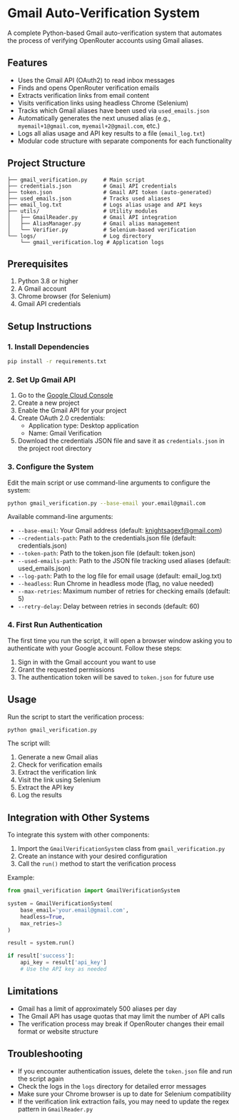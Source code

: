 # Gmail Auto-Verification System

A complete Python-based Gmail auto-verification system that automates the process of verifying OpenRouter accounts using Gmail aliases.

## Features

- Uses the Gmail API (OAuth2) to read inbox messages
- Finds and opens OpenRouter verification emails
- Extracts verification links from email content
- Visits verification links using headless Chrome (Selenium)
- Tracks which Gmail aliases have been used via `used_emails.json`
- Automatically generates the next unused alias (e.g., `myemail+1@gmail.com`, `myemail+2@gmail.com`, etc.)
- Logs all alias usage and API key results to a file (`email_log.txt`)
- Modular code structure with separate components for each functionality

## Project Structure

```
├── gmail_verification.py     # Main script
├── credentials.json          # Gmail API credentials
├── token.json                # Gmail API token (auto-generated)
├── used_emails.json          # Tracks used aliases
├── email_log.txt             # Logs alias usage and API keys
├── utils/                    # Utility modules
│   ├── GmailReader.py        # Gmail API integration
│   ├── AliasManager.py       # Gmail alias management
│   └── Verifier.py           # Selenium-based verification
└── logs/                     # Log directory
    └── gmail_verification.log # Application logs
```

## Prerequisites

1. Python 3.8 or higher
2. A Gmail account
3. Chrome browser (for Selenium)
4. Gmail API credentials

## Setup Instructions

### 1. Install Dependencies

```bash
pip install -r requirements.txt
```

### 2. Set Up Gmail API

1. Go to the [Google Cloud Console](https://console.cloud.google.com/)
2. Create a new project
3. Enable the Gmail API for your project
4. Create OAuth 2.0 credentials:
   - Application type: Desktop application
   - Name: Gmail Verification
5. Download the credentials JSON file and save it as `credentials.json` in the project root directory

### 3. Configure the System

Edit the main script or use command-line arguments to configure the system:

```bash
python gmail_verification.py --base-email your.email@gmail.com
```

Available command-line arguments:

- `--base-email`: Your Gmail address (default: knightsagexf@gmail.com)
- `--credentials-path`: Path to the credentials.json file (default: credentials.json)
- `--token-path`: Path to the token.json file (default: token.json)
- `--used-emails-path`: Path to the JSON file tracking used aliases (default: used_emails.json)
- `--log-path`: Path to the log file for email usage (default: email_log.txt)
- `--headless`: Run Chrome in headless mode (flag, no value needed)
- `--max-retries`: Maximum number of retries for checking emails (default: 5)
- `--retry-delay`: Delay between retries in seconds (default: 60)

### 4. First Run Authentication

The first time you run the script, it will open a browser window asking you to authenticate with your Google account. Follow these steps:

1. Sign in with the Gmail account you want to use
2. Grant the requested permissions
3. The authentication token will be saved to `token.json` for future use

## Usage

Run the script to start the verification process:

```bash
python gmail_verification.py
```

The script will:

1. Generate a new Gmail alias
2. Check for verification emails
3. Extract the verification link
4. Visit the link using Selenium
5. Extract the API key
6. Log the results

## Integration with Other Systems

To integrate this system with other components:

1. Import the `GmailVerificationSystem` class from `gmail_verification.py`
2. Create an instance with your desired configuration
3. Call the `run()` method to start the verification process

Example:

```python
from gmail_verification import GmailVerificationSystem

system = GmailVerificationSystem(
    base_email='your.email@gmail.com',
    headless=True,
    max_retries=3
)

result = system.run()

if result['success']:
    api_key = result['api_key']
    # Use the API key as needed
```

## Limitations

- Gmail has a limit of approximately 500 aliases per day
- The Gmail API has usage quotas that may limit the number of API calls
- The verification process may break if OpenRouter changes their email format or website structure

## Troubleshooting

- If you encounter authentication issues, delete the `token.json` file and run the script again
- Check the logs in the `logs` directory for detailed error messages
- Make sure your Chrome browser is up to date for Selenium compatibility
- If the verification link extraction fails, you may need to update the regex pattern in `GmailReader.py`